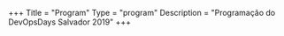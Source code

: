 +++ 
Title = "Program" 
Type = "program" 
Description = "Programação do DevOpsDays Salvador 2019" 
+++
